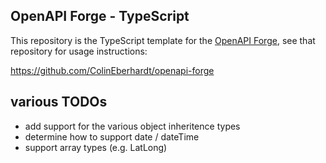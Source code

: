 ## OpenAPI Forge - TypeScript

This repository is the TypeScript template for the [OpenAPI Forge](https://github.com/ColinEberhardt/openapi-forge), see that repository for usage instructions:

https://github.com/ColinEberhardt/openapi-forge

## various TODOs

 - add support for the various object inheritence types
 - determine how to support date / dateTime
 - support array types (e.g. LatLong)